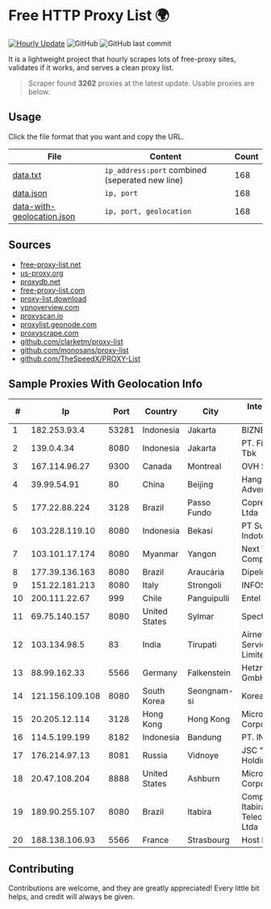 
# Free HTTP Proxy List 🌍

[![Hourly Update](https://github.com/mertguvencli/http-proxy-list/actions/workflows/main.yml/badge.svg?branch=main)](https://github.com/mertguvencli/http-proxy-list/actions/workflows/main.yml)
![GitHub](https://img.shields.io/github/license/mertguvencli/http-proxy-list)
![GitHub last commit](https://img.shields.io/github/last-commit/mertguvencli/http-proxy-list)

It is a lightweight project that hourly scrapes lots of free-proxy sites, validates if it works, and serves a clean proxy list.


> Scraper found **3262** proxies at the latest update. Usable proxies are below.

## Usage

Click the file format that you want and copy the URL.


|File|Content|Count|
|----|-------|-----|
|[data.txt](https://raw.githubusercontent.com/mertguvencli/http-proxy-list/main/proxy-list/data.txt)|`ip_address:port` combined (seperated new line)|168|
|[data.json](https://raw.githubusercontent.com/mertguvencli/http-proxy-list/main/proxy-list/data.json)|`ip, port`|168|
|[data-with-geolocation.json](https://raw.githubusercontent.com/mertguvencli/http-proxy-list/main/proxy-list/data-with-geolocation.json)|`ip, port, geolocation`|168|

## Sources

* [free-proxy-list.net](https://free-proxy-list.net)
* [us-proxy.org](https://www.us-proxy.org)
* [proxydb.net](http://proxydb.net)
* [free-proxy-list.com](https://free-proxy-list.com/?page=&port=&type%5B%5D=http&type%5B%5D=https&up_time=0&search=Search)
* [proxy-list.download](https://www.proxy-list.download/HTTP)
* [vpnoverview.com](https://vpnoverview.com/privacy/anonymous-browsing/free-proxy-servers)
* [proxyscan.io](https://www.proxyscan.io)
* [proxylist.geonode.com](https://proxylist.geonode.com/api/proxy-list?limit=300&page=1&sort_by=lastChecked&sort_type=desc&protocols=http,https)
* [proxyscrape.com](https://api.proxyscrape.com/v2/?request=displayproxies&protocol=http&timeout=10000&country=all&ssl=all&anonymity=all)
* [github.com/clarketm/proxy-list](https://raw.githubusercontent.com/clarketm/proxy-list/master/proxy-list-raw.txt)
* [github.com/monosans/proxy-list](https://raw.githubusercontent.com/monosans/proxy-list/main/proxies/http.txt)
* [github.com/TheSpeedX/PROXY-List](https://raw.githubusercontent.com/TheSpeedX/PROXY-List/master/http.txt)


## Sample Proxies With Geolocation Info

|#|Ip|Port|Country|City|Internet Service Provider|
|-|--|----|-------|----|-------------------------|
|1|182.253.93.4|53281|Indonesia|Jakarta|BIZNET|
|2|139.0.4.34|8080|Indonesia|Jakarta|PT. First Media, Tbk|
|3|167.114.96.27|9300|Canada|Montreal|OVH SAS|
|4|39.99.54.91|80|China|Beijing|Hangzhou Alibaba Advertising Co|
|5|177.22.88.224|3128|Brazil|Passo Fundo|Coprel Telecom Ltda|
|6|103.228.119.10|8080|Indonesia|Bekasi|PT SumberKoneksi Indotelematika|
|7|103.101.17.174|8080|Myanmar|Yangon|Next Tier Trading Company Limited|
|8|177.39.136.163|8080|Brazil|Araucária|Dipelnet Corbelia|
|9|151.22.181.213|8080|Italy|Strongoli|INFOSTRADA|
|10|200.111.22.67|999|Chile|Panguipulli|Entel Chile S.A.|
|11|69.75.140.157|8080|United States|Sylmar|Spectrum|
|12|103.134.98.5|83|India|Tirupati|Airnetz Broadband Services Private Limited|
|13|88.99.162.33|5566|Germany|Falkenstein|Hetzner Online GmbH|
|14|121.156.109.108|8080|South Korea|Seongnam-si|Korea Telecom|
|15|20.205.12.114|3128|Hong Kong|Hong Kong|Microsoft Corporation|
|16|114.5.199.199|8182|Indonesia|Bandung|PT. INDOSAT Tbk|
|17|176.214.97.13|8081|Russia|Vidnoye|JSC "ER-Telecom Holding"|
|18|20.47.108.204|8888|United States|Ashburn|Microsoft Corporation|
|19|189.90.255.107|8080|Brazil|Itabira|Companhia Itabirana TelecomunicaÔÔes Ltda|
|20|188.138.106.93|5566|France|Strasbourg|Host Europe GmbH|



## Contributing

Contributions are welcome, and they are greatly appreciated! Every
little bit helps, and credit will always be given.

